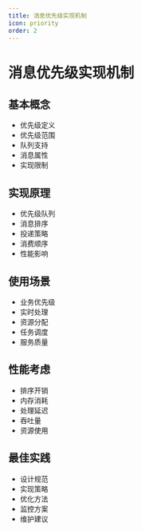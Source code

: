 ```yaml
---
title: 消息优先级实现机制
icon: priority
order: 2
---
```


# 消息优先级实现机制

## 基本概念
- 优先级定义
- 优先级范围
- 队列支持
- 消息属性
- 实现限制

## 实现原理
- 优先级队列
- 消息排序
- 投递策略
- 消费顺序
- 性能影响

## 使用场景
- 业务优先级
- 实时处理
- 资源分配
- 任务调度
- 服务质量

## 性能考虑
- 排序开销
- 内存消耗
- 处理延迟
- 吞吐量
- 资源使用

## 最佳实践
- 设计规范
- 实现策略
- 优化方法
- 监控方案
- 维护建议
